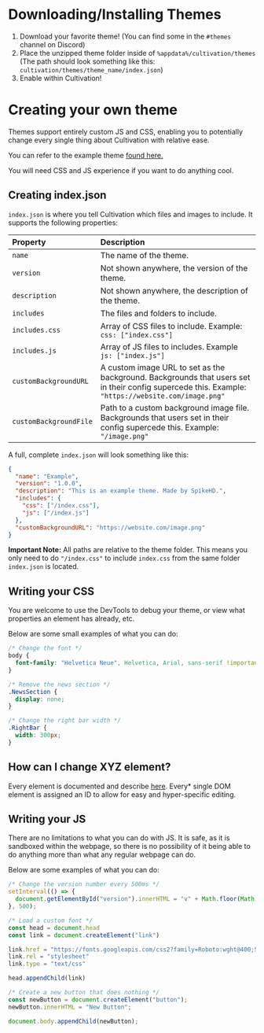 # Downloading/Installing Themes

1. Download your favorite theme! (You can find some in the `#themes` channel on Discord)
2. Place the unzipped theme folder inside of `%appdata%/cultivation/themes` (The path should look something like this: `cultivation/themes/theme_name/index.json`)
4. Enable within Cultivation!

# Creating your own theme

Themes support entirely custom JS and CSS, enabling you to potentially change every single thing about Cultivation with relative ease.

You can refer to the example theme [found here.](https://cdn.discordapp.com/attachments/992943872479084614/992993575652565002/Example.zip)

You will need CSS and JS experience if you want to do anything cool.

## Creating index.json

`index.json` is where you tell Cultivation which files and images to include. It supports the following properties:

| Property | Description |
| :--- | :--- |
| `name` | The name of the theme. |
| `version` | Not shown anywhere, the version of the theme. |
| `description` | Not shown anywhere, the description of the theme. |
| `includes` | The files and folders to include. |
| `includes.css` | Array of CSS files to include. Example: `css: ["index.css"]` |
| `includes.js` | Array of JS files to includes. Example `js: ["index.js"]` |
| `customBackgroundURL` | A custom image URL to set as the background. Backgrounds that users set in their config supercede this. Example: `"https://website.com/image.png"` |
| `customBackgroundFile` | Path to a custom background image file. Backgrounds that users set in their config supercede this. Example: `"/image.png"` |

A full, complete `index.json` will look something like this:

```json
{
  "name": "Example",
  "version": "1.0.0",
  "description": "This is an example theme. Made by SpikeHD.",
  "includes": {
    "css": ["/index.css"],
    "js": ["/index.js"]
  },
  "customBackgroundURL": "https://website.com/image.png"
}
```

**Important Note:**
All paths are relative to the theme folder. This means you only need to do `"/index.css"` to include `index.css` from the same folder `index.json` is located.

## Writing your CSS

You are welcome to use the DevTools to debug your theme, or view what properties an element has already, etc.

Below are some small examples of what you can do:

```css
/* Change the font */
body {
  font-family: "Helvetica Neue", Helvetica, Arial, sans-serif !important;
}
```
```css
/* Remove the news section */
.NewsSection {
  display: none;
}
```
```css
/* Change the right bar width */
.RightBar {
  width: 300px;
}
```

## How can I change XYZ element?
Every element is documented and describe [here](/docs/elementIds.md). Every\* single DOM element is assigned an ID to allow for easy and hyper-specific editing.

## Writing your JS

There are no limitations to what you can do with JS. It is safe, as it is sandboxed within the webpage, so there is no possibility of it being able to do anything more than what any regular webpage can do.

Below are some examples of what you can do:

```js
/* Change the version number every 500ms */
setInterval(() => {
  document.getElementById("version").innerHTML = "v" + Math.floor(Math.random() * 100);
}, 500);
```
```js
/* Load a custom font */
const head = document.head
const link = document.createElement("link")

link.href = "https://fonts.googleapis.com/css2?family=Roboto:wght@400;500;700&display=swap"
link.rel = "stylesheet"
link.type = "text/css"

head.appendChild(link)
```
```js
/* Create a new button that does nothing */
const newButton = document.createElement("button");
newButton.innerHTML = "New Button";

document.body.appendChild(newButton);
```
